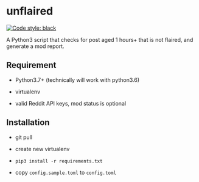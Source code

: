 # unflaired

[![Code style: black](https://img.shields.io/badge/code%20style-black-000000.svg)](https://github.com/ambv/black)

A Python3 script that checks for post aged 1 hours+ that is not flaired, and generate a mod report.

## Requirement

* Python3.7+ (technically will work with python3.6)

* virtualenv

* valid Reddit API keys, mod status is optional

## Installation

* git pull

* create new virtualenv

* `pip3 install -r requirements.txt`

* copy `config.sample.toml` to `config.toml`